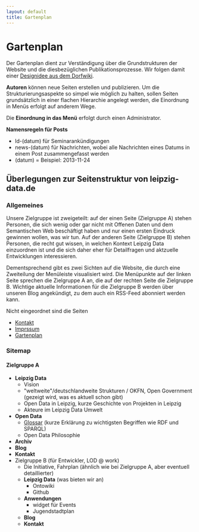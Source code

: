 ```yaml
---
layout: default
title: Gartenplan
---
```


# Gartenplan

Der Gartenplan dient zur Verständigung über die Grundstrukturen der Website
und die diesbezüglichen Publikationsprozesse. Wir folgen damit einer <a
href="http://www.dorfwiki.org/wiki.cgi?GartenPlan">Designidee aus dem
Dorfwiki</a>.

<strong>Autoren</strong> können neue Seiten erstellen und publizieren. Um die
Strukturierungsaspekte so simpel wie möglich zu halten, sollen Seiten
grundsätzlich in einer flachen Hierarchie angelegt werden, die Einordnung in
Menüs erfolgt auf anderem Wege.

Die <strong>Einordnung in das Menü</strong> erfolgt durch einen Administrator.

<strong>Namensregeln für Posts</strong>
<ul>
	<li>ld-(datum) für Seminarankündigungen</li>
	<li>news-(datum) für Nachrichten, wobei alle Nachrichten eines Datums in einem Post zusammengefasst werden</li>
	<li>(datum) = Beispiel: 2013-11-24</li>
</ul>

## Überlegungen zur Seitenstruktur von leipzig-data.de

### Allgemeines

Unsere Zielgruppe ist zweigeteilt: auf der einen Seite (Zielgruppe A) stehen
Personen, die sich wenig oder gar nicht mit Offenen Daten und dem Semantischen
Web beschäftigt haben und nur einen ersten Eindruck gewinnen wollen, was wir
tun. Auf der anderen Seite (Zielgruppe B) stehen Personen, die recht gut
wissen, in welchen Kontext Leipzig Data einzuordnen ist und die sich daher
eher für Detailfragen und aktzuelle Entwicklungen interessieren.

Dementsprechend gibt es zwei Sichten auf die Website, die durch eine
Zweiteilung der Menüleiste visualisiert wird. Die Menüpunkte auf der linken
Seite sprechen die Zielgruppe A an, die auf der rechten Seite die Zielgruppe
B. Wichtige aktuelle Informationen für die Zielgruppe B werden über unseren
Blog angekündigt, zu dem auch ein RSS-Feed abonniert werden kann.

Nicht eingeordnet sind die Seiten
* [Kontakt](Kontakt)
* [Imprssum](Impressum)
* [Gartenplan](Gartenplan)

<h3>Sitemap</h3>
<h4>Zielgruppe A</h4>
<ul>
	<li><b>Leipzig Data</b>
<ul>
	<li>Vision</li>
	<li>"weltweite"/deutschlandweite Strukturen / OKFN, Open Government (gezeigt wird, was es aktuell schon gibt)</li>
	<li>Open Data in Leipzig, kurze Geschichte von Projekten in Leipzig</li>
	<li>Akteure im Leipzig Data Umwelt</li>
</ul>
</li>
	<li><b>Open Data</b>
<ul>
	<li><a title="LD.Glossar" href="http://www.leipzig-netz.de/index.php5/LD.Glossar"> Glossar</a> (kurze Erklärung zu wichtigsten Begriffen wie RDF und SPARQL)</li>
	<li>Open Data Philosophie</li>
</ul>
</li>
	<li><b>Archiv</b></li>
	<li><b>Blog</b></li>
	<li><b>Kontakt</b></li>
	<li>Zielgruppe B (für Entwickler, LOD @ work)
<ul>
	<li>Die Initiative, Fahrplan (ähnlich wie bei Zielgruppe A, aber eventuell detaillierter)</li>
	<li><b>Leipzig Data</b> (was bieten wir an)
<ul>
	<li>Ontowiki</li>
	<li>Github</li>
</ul>
</li>
	<li><b>Anwendungen</b>
<ul>
	<li>widget für Events</li>
	<li>Jugendstadtplan</li>
</ul>
</li>
	<li><b>Blog</b></li>
	<li><b>Kontakt</b></li>
</ul>
</li>
</ul>

